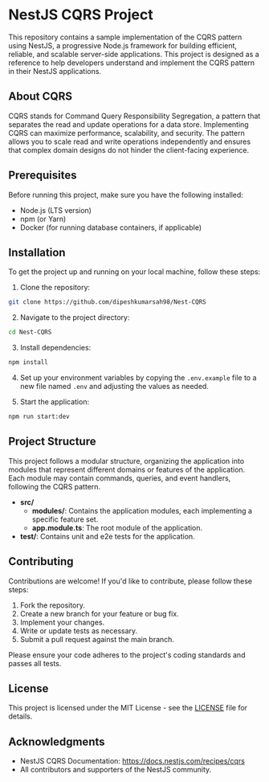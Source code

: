 # NestJS CQRS Project

This repository contains a sample implementation of the CQRS pattern using NestJS, a progressive Node.js framework for building efficient, reliable, and scalable server-side applications. This project is designed as a reference to help developers understand and implement the CQRS pattern in their NestJS applications.

## About CQRS

CQRS stands for Command Query Responsibility Segregation, a pattern that separates the read and update operations for a data store. Implementing CQRS can maximize performance, scalability, and security. The pattern allows you to scale read and write operations independently and ensures that complex domain designs do not hinder the client-facing experience.

## Prerequisites

Before running this project, make sure you have the following installed:

- Node.js (LTS version)
- npm (or Yarn)
- Docker (for running database containers, if applicable)

## Installation

To get the project up and running on your local machine, follow these steps:

1. Clone the repository:

```bash
git clone https://github.com/dipeshkumarsah98/Nest-CQRS
```

2. Navigate to the project directory:

```bash
cd Nest-CQRS
```

3. Install dependencies:

```bash
npm install
```

4. Set up your environment variables by copying the `.env.example` file to a new file named `.env` and adjusting the values as needed.

5. Start the application:

```bash
npm run start:dev
```

## Project Structure

This project follows a modular structure, organizing the application into modules that represent different domains or features of the application. Each module may contain commands, queries, and event handlers, following the CQRS pattern.

- **src/**
  - **modules/**: Contains the application modules, each implementing a specific feature set.
  - **app.module.ts**: The root module of the application.
- **test/**: Contains unit and e2e tests for the application.

## Contributing

Contributions are welcome! If you'd like to contribute, please follow these steps:

1. Fork the repository.
2. Create a new branch for your feature or bug fix.
3. Implement your changes.
4. Write or update tests as necessary.
5. Submit a pull request against the main branch.

Please ensure your code adheres to the project's coding standards and passes all tests.

## License

This project is licensed under the MIT License - see the [LICENSE](LICENSE) file for details.

## Acknowledgments

- NestJS CQRS Documentation: https://docs.nestjs.com/recipes/cqrs
- All contributors and supporters of the NestJS community.
